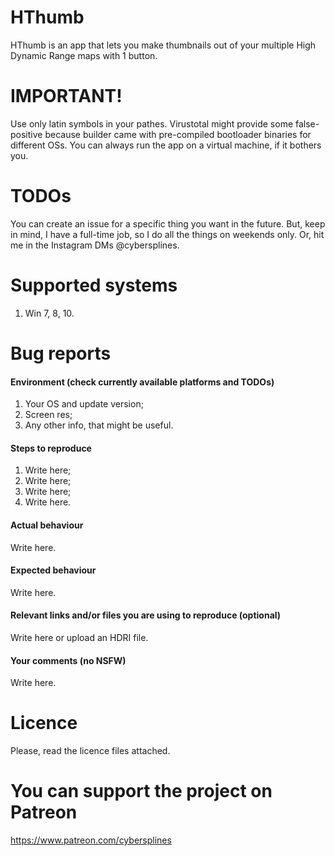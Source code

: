 # HThumb

HThumb is an app that lets you make thumbnails out of your multiple High Dynamic Range maps with 1 button.



# IMPORTANT!
Use only latin symbols in your pathes.
Virustotal might provide some false-positive because builder came with pre-compiled bootloader binaries for different OSs. You can always run the app on a virtual machine, if it bothers you. 

# TODOs

You can create an issue for a specific thing you want in the future. But, keep in mind, I have a full-time job, so I do all the things on weekends only. Or, hit me in the Instagram DMs @cybersplines.

# Supported systems
1. Win 7, 8, 10.

# Bug reports

#### Environment (check currently available platforms and TODOs)

1. Your OS and update version;
2. Screen res;
3. Any other info, that might be useful.

#### Steps to reproduce

1. Write here;
2. Write here;
3. Write here;
4. Write here.

#### Actual behaviour

Write here.

#### Expected behaviour

Write here.

#### Relevant links and/or files you are using to reproduce (optional)

Write here or upload an HDRI file.

#### Your comments (no NSFW)

Write here.

# Licence

Please, read the licence files attached.

# You can support the project on Patreon

https://www.patreon.com/cybersplines
